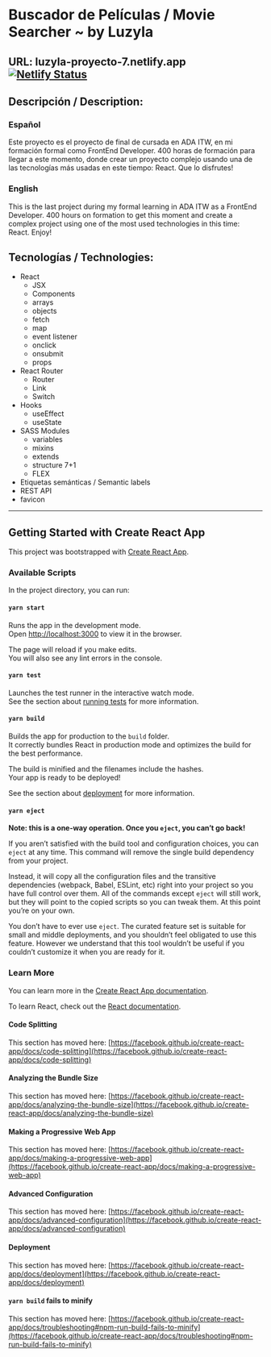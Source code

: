 # Buscador de Películas / Movie Searcher ~ by Luzyla

## URL: luzyla-proyecto-7.netlify.app [![Netlify Status](https://api.netlify.com/api/v1/badges/670b10fb-4341-4d80-b954-e89ac90128a8/deploy-status)](https://app.netlify.com/sites/luzyla-proyecto-7/deploys)

## Descripción / Description:
### Español
Este proyecto es el proyecto de final de cursada en ADA ITW, en mi formación formal como FrontEnd Developer. 400 horas de formación para llegar a este momento, donde crear un proyecto complejo usando una de las tecnologías más usadas en este tiempo: React. 
Que lo disfrutes!

### English
This is the last project during my formal learning in ADA ITW as a FrontEnd Developer. 400 hours on formation to get this moment and create a complex project using one of the most used technologies in this time: React.
Enjoy!

## Tecnologías / Technologies:
- React
    - JSX
    - Components
    - arrays
    - objects
    - fetch
    - map
    - event listener
    - onclick
    - onsubmit
    - props
- React Router
    - Router
    - Link
    - Switch
- Hooks
    - useEffect
    - useState
- SASS Modules
    - variables
    - mixins
    - extends
    - structure 7+1
    - FLEX
- Etiquetas semánticas / Semantic labels
- REST API
- favicon


____________________________________
## Getting Started with Create React App

This project was bootstrapped with [Create React App](https://github.com/facebook/create-react-app).

### Available Scripts

In the project directory, you can run:

#### `yarn start`

Runs the app in the development mode.\
Open [http://localhost:3000](http://localhost:3000) to view it in the browser.

The page will reload if you make edits.\
You will also see any lint errors in the console.

#### `yarn test`

Launches the test runner in the interactive watch mode.\
See the section about [running tests](https://facebook.github.io/create-react-app/docs/running-tests) for more information.

#### `yarn build`

Builds the app for production to the `build` folder.\
It correctly bundles React in production mode and optimizes the build for the best performance.

The build is minified and the filenames include the hashes.\
Your app is ready to be deployed!

See the section about [deployment](https://facebook.github.io/create-react-app/docs/deployment) for more information.

#### `yarn eject`

**Note: this is a one-way operation. Once you `eject`, you can’t go back!**

If you aren’t satisfied with the build tool and configuration choices, you can `eject` at any time. This command will remove the single build dependency from your project.

Instead, it will copy all the configuration files and the transitive dependencies (webpack, Babel, ESLint, etc) right into your project so you have full control over them. All of the commands except `eject` will still work, but they will point to the copied scripts so you can tweak them. At this point you’re on your own.

You don’t have to ever use `eject`. The curated feature set is suitable for small and middle deployments, and you shouldn’t feel obligated to use this feature. However we understand that this tool wouldn’t be useful if you couldn’t customize it when you are ready for it.

### Learn More

You can learn more in the [Create React App documentation](https://facebook.github.io/create-react-app/docs/getting-started).

To learn React, check out the [React documentation](https://reactjs.org/).

#### Code Splitting

This section has moved here: [https://facebook.github.io/create-react-app/docs/code-splitting](https://facebook.github.io/create-react-app/docs/code-splitting)

#### Analyzing the Bundle Size

This section has moved here: [https://facebook.github.io/create-react-app/docs/analyzing-the-bundle-size](https://facebook.github.io/create-react-app/docs/analyzing-the-bundle-size)

#### Making a Progressive Web App

This section has moved here: [https://facebook.github.io/create-react-app/docs/making-a-progressive-web-app](https://facebook.github.io/create-react-app/docs/making-a-progressive-web-app)

#### Advanced Configuration

This section has moved here: [https://facebook.github.io/create-react-app/docs/advanced-configuration](https://facebook.github.io/create-react-app/docs/advanced-configuration)

#### Deployment

This section has moved here: [https://facebook.github.io/create-react-app/docs/deployment](https://facebook.github.io/create-react-app/docs/deployment)

#### `yarn build` fails to minify

This section has moved here: [https://facebook.github.io/create-react-app/docs/troubleshooting#npm-run-build-fails-to-minify](https://facebook.github.io/create-react-app/docs/troubleshooting#npm-run-build-fails-to-minify)

